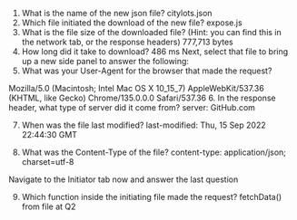 1. What is the name of the new json file?
citylots.json
2. Which file initiated the download of the new file?
expose.js
3. What is the file size of the downloaded file? (Hint: you can find this in the network tab, or the response headers)
777,713 bytes
4. How long did it take to download?
486 ms
Next, select that file to bring up a new side panel to answer the following:
5. What was your User-Agent for the browser that made the request?

Mozilla/5.0 (Macintosh; Intel Mac OS X 10_15_7) AppleWebKit/537.36 (KHTML, like Gecko) Chrome/135.0.0.0 Safari/537.36
6. In the response header, what type of server did it come from?
server: GitHub.com

7. When was the file last modified?
last-modified: Thu, 15 Sep 2022 22:44:30 GMT

8. What was the Content-Type of the file?
content-type: application/json; charset=utf-8

Navigate to the Initiator tab now and answer the last question

9. Which function inside the initiating file made the request?
fetchData() from file at Q2
